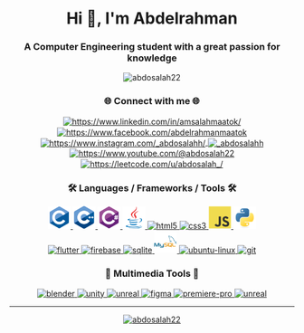 <h1 align="center">Hi 👋, I'm Abdelrahman</h1>
<h3 align="center">A Computer Engineering student with a great passion for knowledge</h3>

<p align="center"> <img src="https://komarev.com/ghpvc/?username=abdosalah22&label=Profile%20Views&color=055be6&style=flat" alt="abdosalah22" /> </p>

<!--
- 📫 How to reach me **bsmattok@gmail.com**

- ⚡ Fun fact **I love Astronomy**
-->

<h3 align="center">🌐 Connect with me 🌐</h3>
<p align="center">
  <a href="https://linkedin.com/in/https://www.linkedin.com/in/amsalahmaatok/" target="blank">
    <img align="center" src="https://raw.githubusercontent.com/rahuldkjain/github-profile-readme-generator/master/src/images/icons/Social/linked-in-alt.svg" alt="https://www.linkedin.com/in/amsalahmaatok/" height="30" width="40" />
  </a>
  
  <a href="https://fb.com/https://www.facebook.com/abdelrahmanmaatok" target="blank">
    <img align="center" src="https://raw.githubusercontent.com/rahuldkjain/github-profile-readme-generator/master/src/images/icons/Social/facebook.svg" alt="https://www.facebook.com/abdelrahmanmaatok" height="30" width="40" />
  </a>
  
  <a href="https://instagram.com/https://www.instagram.com/_abdosalahh/" target="blank">
    <img align="center" src="https://raw.githubusercontent.com/rahuldkjain/github-profile-readme-generator/master/src/images/icons/Social/instagram.svg" alt="https://www.instagram.com/_abdosalahh/" height="30" width="40" />
  </a>

  <a href="https://twitter.com/_abdosalahh" target="blank">
    <img align="center" src="https://img.icons8.com/?size=100&id=YfCbGWCWcuar&format=png&color=000000" alt="_abdosalahh" height="40" width="40" />
  </a>
  
  <a href="https://www.youtube.com/c/https://www.youtube.com/@abdosalah22" target="blank">
    <img align="center" src="https://raw.githubusercontent.com/rahuldkjain/github-profile-readme-generator/master/src/images/icons/Social/youtube.svg" alt="https://www.youtube.com/@abdosalah22" height="30" width="40" />
  </a>
  
  <a href="https://www.leetcode.com/https://leetcode.com/u/abdosalah_/" target="blank">
    <img align="center" src="https://raw.githubusercontent.com/rahuldkjain/github-profile-readme-generator/master/src/images/icons/Social/leet-code.svg" alt="https://leetcode.com/u/abdosalah_/" height="30" width="40" />
  </a>
  
</p>


<h3 align="center">🛠️ Languages / Frameworks / Tools 🛠️</h3>
<p align="center">
  <a href="https://www.cprogramming.com/" target="_blank" rel="noreferrer">
    <img src="https://raw.githubusercontent.com/devicons/devicon/master/icons/c/c-original.svg" alt="c" width="40" height="40" />
  </a>

  <a href="https://www.w3schools.com/cpp/" target="_blank" rel="noreferrer">
    <img src="https://raw.githubusercontent.com/devicons/devicon/master/icons/cplusplus/cplusplus-original.svg" alt="cplusplus" width="40" height="40" />
  </a>
  
  <a href="https://www.w3schools.com/cs/" target="_blank" rel="noreferrer">
    <img src="https://raw.githubusercontent.com/devicons/devicon/master/icons/csharp/csharp-original.svg" alt="csharp" width="40" height="40" />
  </a>

  <a href="https://www.java.com" target="_blank" rel="noreferrer">
    <img src="https://raw.githubusercontent.com/devicons/devicon/master/icons/java/java-original.svg" alt="java" width="40" height="40" />
  </a>

  <a href="https://www.w3.org/html/" target="_blank" rel="noreferrer">
    <img src="https://www.vectorlogo.zone/logos/w3_html5/w3_html5-icon.svg" alt="html5" width="40" height="40" />
  </a>
  
  <a href="https://www.w3schools.com/css/" target="_blank" rel="noreferrer">
    <img src="https://www.vectorlogo.zone/logos/w3_css/w3_css-icon~old.svg" alt="css3" width="40" height="40" />
  </a>
  
  <a href="https://developer.mozilla.org/en-US/docs/Web/JavaScript" target="_blank" rel="noreferrer">
    <img src="https://raw.githubusercontent.com/devicons/devicon/master/icons/javascript/javascript-original.svg" alt="javascript" width="40" height="40" />
  </a>

  <a href="https://www.python.org" target="_blank" rel="noreferrer">
    <img src="https://raw.githubusercontent.com/devicons/devicon/master/icons/python/python-original.svg" alt="python" width="40" height="40" />
  </a>

  <br>

  <a href="https://flutter.dev" target="_blank" rel="noreferrer">
    <img src="https://www.vectorlogo.zone/logos/flutterio/flutterio-icon.svg" alt="flutter" width="40" height="40" />
  </a>
  
  <a href="https://firebase.google.com/" target="_blank" rel="noreferrer">
    <img src="https://www.vectorlogo.zone/logos/firebase/firebase-icon.svg" alt="firebase" width="40" height="40" />
  </a>

  <a href="https://www.sqlite.org/" target="_blank" rel="noreferrer">
    <img src="https://www.vectorlogo.zone/logos/sqlite/sqlite-icon.svg" alt="sqlite" width="40" height="40" />
  </a>
  
  <a href="https://www.mysql.com/" target="_blank" rel="noreferrer">
    <img src="https://raw.githubusercontent.com/devicons/devicon/master/icons/mysql/mysql-original-wordmark.svg" alt="mysql" width="40" height="40" />
  </a>

  <a href="https://ubuntu.com/" target="_blank" rel="noreferrer">
    <img src="https://img.icons8.com/?size=100&id=63208&format=png&color=000000" alt="ubuntu-linux" width="40" height="40" />
  </a>
  
  <a href="https://git-scm.com/" target="_blank" rel="noreferrer">
    <img src="https://www.vectorlogo.zone/logos/git-scm/git-scm-icon.svg" alt="git" width="40" height="40" />
  </a>
</p>


<h3 align="center">🎲 Multimedia Tools 🎲</h3>
<p align="center">
  <a href="https://www.blender.org/" target="_blank" rel="noreferrer">
    <img src="https://img.icons8.com/?size=100&id=65231&format=png&color=000000" alt="blender" width="40" height="40" />
  </a>
  
  <a href="https://unity.com/" target="_blank" rel="noreferrer">
    <img src="https://www.vectorlogo.zone/logos/unity3d/unity3d-icon.svg" alt="unity" width="40" height="40" />
  </a>
  
  <a href="https://unrealengine.com/" target="_blank" rel="noreferrer">
    <img src="https://img.icons8.com/?size=100&id=69503&format=png&color=000000" alt="unreal" width="40" height="40" />
  </a>

  <a href="https://www.figma.com/" target="_blank" rel="noreferrer">
    <img src="https://www.vectorlogo.zone/logos/figma/figma-icon.svg" alt="figma" width="40" height="40" />
  </a>

  <a href="https://www.adobe.com/products/premiere.html" target="_blank" rel="noreferrer">
    <img src="https://img.icons8.com/?size=100&id=e57Y1CnsOasB&format=png&color=000000" alt="premiere-pro" width="40" height="40" />
  </a>
  
  <a href="https://www.blackmagicdesign.com/products/davinciresolve" target="_blank" rel="noreferrer">
    <img src="https://img.icons8.com/?size=100&id=40604&format=png&color=000000" alt="unreal" width="40" height="40" />
  </a>
</p>

<hr>

<p align="center"> <a href="https://github.com/ryo-ma/github-profile-trophy"><img src="https://github-profile-trophy.vercel.app/?username=abdosalah22" alt="abdosalah22" /></a> </p>
